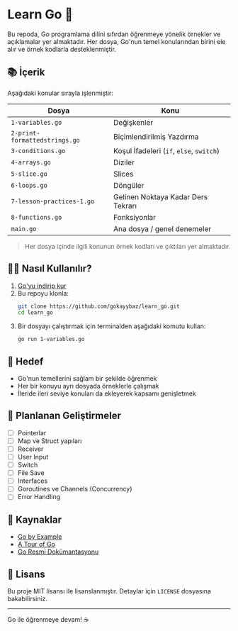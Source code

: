 
# Learn Go 🚀

Bu repoda, Go programlama dilini sıfırdan öğrenmeye yönelik örnekler ve açıklamalar yer almaktadır. Her dosya, Go'nun temel konularından birini ele alır ve örnek kodlarla desteklenmiştir.

## 📚 İçerik

Aşağıdaki konular sırayla işlenmiştir:

| Dosya | Konu |
|-------|------|
| `1-variables.go` | Değişkenler |
| `2-print-formattedstrings.go` | Biçimlendirilmiş Yazdırma |
| `3-conditions.go` | Koşul İfadeleri (`if`, `else`, `switch`) |
| `4-arrays.go` | Diziler |
| `5-slice.go` | Slices |
| `6-loops.go` | Döngüler |
| `7-lesson-practices-1.go` | Gelinen Noktaya Kadar Ders Tekrarı |
| `8-functions.go` | Fonksiyonlar |
| `main.go` | Ana dosya / genel denemeler |

> Her dosya içinde ilgili konunun örnek kodları ve çıktıları yer almaktadır.

## 🧑‍💻 Nasıl Kullanılır?

1. [Go'yu indirip kur](https://golang.org/dl/)
2. Bu repoyu klonla:
   ```bash
   git clone https://github.com/gokayybaz/learn_go.git
   cd learn_go
   ```
3. Bir dosyayı çalıştırmak için terminalden aşağıdaki komutu kullan:
   ```bash
   go run 1-variables.go
   ```

## 🎯 Hedef

- Go'nun temellerini sağlam bir şekilde öğrenmek
- Her bir konuyu ayrı dosyada örneklerle çalışmak
- İleride ileri seviye konuları da ekleyerek kapsamı genişletmek

## 📌 Planlanan Geliştirmeler
- [ ] Pointerlar
- [ ] Map ve Struct yapıları
- [ ] Receiver
- [ ] User Input
- [ ] Switch
- [ ] File Save
- [ ] Interfaces
- [ ] Goroutines ve Channels (Concurrency)
- [ ] Error Handling

## 🔗 Kaynaklar

- [Go by Example](https://gobyexample.com/)
- [A Tour of Go](https://go.dev/tour/)
- [Go Resmi Dokümantasyonu](https://golang.org/doc/)

## 📄 Lisans

Bu proje MIT lisansı ile lisanslanmıştır. Detaylar için `LICENSE` dosyasına bakabilirsiniz.

---

Go ile öğrenmeye devam! ☕

